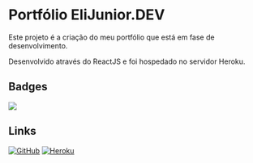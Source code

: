 # Portfólio EliJunior.DEV

Este projeto é a criação do meu portfólio que está em fase de desenvolvimento.

Desenvolvido através do ReactJS e foi hospedado no servidor Heroku.

## Badges

<img src="https://img.shields.io/badge/react-js18.2.0-blue" />

## Links

<a href="https://github.com/elijuniordev/PortfolioReact">![GitHub](https://img.shields.io/badge/github-%23121011.svg?style=for-the-badge&logo=github&logoColor=white)</a> <a href="https://portfolio-elijuniordev.herokuapp.com/">![Heroku](https://img.shields.io/badge/heroku-%23430098.svg?style=for-the-badge&logo=heroku&logoColor=white)</a>
